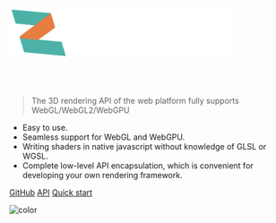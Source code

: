 <img src="media/logo_i.svg" style="width: 400px; margin-bottom: 50px;">

> The 3D rendering API of the web platform fully supports WebGL/WebGL2/WebGPU

- Easy to use.
- Seamless support for WebGL and WebGPU.
- Writing shaders in native javascript without knowledge of GLSL or WGSL.
- Complete low-level API encapsulation, which is convenient for developing your own rendering framework.

[GitHub](https://github.com/gavinyork/zephyr3d/)
[API](doc/markdown/index.md)
[Quick start](/en/intro)

![color](#308080)
